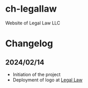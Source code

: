 # ch-legallaw

Website of Legal Law LLC

# Changelog

## 2024/02/14

- Initiation of the project
- Deployment of logo at [Legal Law](https://legallaw.pro)
